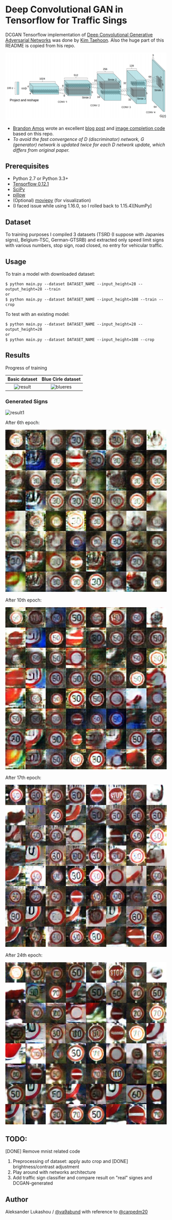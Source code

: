 # Deep Convolutional GAN in Tensorflow for Traffic Sings

DCGAN Tensorflow implementation of [Deep Convolutional Generative Adversarial Networks](http://arxiv.org/abs/1511.06434) was done by [Kim Taehoon](https://github.com/carpedm20). Also the huge part of this README is copied from his repo.

![alt tag](DCGAN.png)

* [Brandon Amos](http://bamos.github.io/) wrote an excellent [blog post](http://bamos.github.io/2016/08/09/deep-completion/) and [image completion code](https://github.com/bamos/dcgan-completion.tensorflow) based on this repo.
* *To avoid the fast convergence of D (discriminator) network, G (generator) network is updated twice for each D network update, which differs from original paper.*


## Prerequisites

- Python 2.7 or Python 3.3+
- [Tensorflow 0.12.1](https://github.com/tensorflow/tensorflow/tree/r0.12)
- [SciPy](http://www.scipy.org/install.html)
- [pillow](https://github.com/python-pillow/Pillow)
- (Optional) [moviepy](https://github.com/Zulko/moviepy) (for visualization)
- (I faced issue while using 1.16.0, so I rolled back to 1.15.4)[NumPy] 

## Dataset

To training purposes I compiled 3 datasets (TSRD (I suppose with Japanies signs), Belgium-TSC, German-GTSRB) and extracted only speed limit signs with various numbers, stop sign, road closed, no entry for vehicular traffic.


## Usage

To train a model with downloaded dataset:

    $ python main.py --dataset DATASET_NAME --input_height=28 --output_height=28 --train
    or
    $ python main.py --dataset DATASET_NAME --input_height=108 --train --crop

To test with an existing model:

    $ python main.py --dataset DATASET_NAME --input_height=28 --output_height=28
    or
    $ python main.py --dataset DATASET_NAME --input_height=108 --crop  

## Results
Progress of training

Basic dataset             |  Blue Cirle dataset
:-------------------------:|:-------------------------:
![result](assets/train.gif)  |  ![blueres](assets/bluetrain.gif)

### Generated Signs

![result1](assets/test.gif)

After 6th epoch:

![result6](assets/train_06_0107.jpg)

After 10th epoch:

![result10](assets/train_10_0079.jpg)

After 17th epoch:

![result17](assets/train_17_0105.jpg)

After 24th epoch:

![result24](assets/train_24_0131.jpg)

## TODO:

[DONE] Remove mnist related code
1) Preprocessing of dataset: apply auto crop and [DONE] brightness/contrast adjustment
2) Play around with networks architecture
3) Add traffic sign classifier and compare result on "real" signes and DCGAN-generated

## Author

Aleksander Lukashou / [@va9abund](https://github.com/va9abund/)
with reference to [@carpedm20](http://carpedm20.github.io/)
